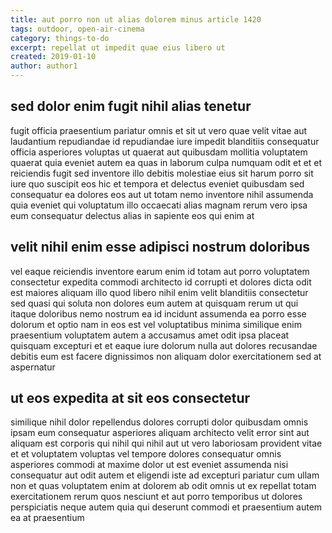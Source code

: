 ```yaml
---
title: aut porro non ut alias dolorem minus article 1420
tags: outdoor, open-air-cinema
category: things-to-do
excerpt: repellat ut impedit quae eius libero ut
created: 2019-01-10
author: author1
---
```


## sed dolor enim fugit nihil alias tenetur

fugit officia praesentium pariatur omnis et sit ut vero quae velit vitae aut laudantium repudiandae id repudiandae iure impedit blanditiis consequatur officia asperiores voluptas ut quaerat aut quibusdam mollitia voluptatem quaerat quia eveniet autem ea quas in laborum culpa numquam odit et et et reiciendis fugit sed inventore illo debitis molestiae eius sit harum porro sit iure quo suscipit eos hic et tempora et delectus eveniet quibusdam sed consequatur ea dolores eos aut ut totam nemo inventore nihil assumenda quia eveniet qui voluptatum illo occaecati alias magnam rerum vero ipsa eum consequatur delectus alias in sapiente eos qui enim at

## velit nihil enim esse adipisci nostrum doloribus

vel eaque reiciendis inventore earum enim id totam aut porro voluptatem consectetur expedita commodi architecto id corrupti et dolores dicta odit est maiores aliquam illo quod libero nihil enim velit blanditiis consectetur sed quasi qui soluta non dolores eum autem at quisquam rerum ut qui itaque doloribus nemo nostrum ea id incidunt assumenda ea porro esse dolorum et optio nam in eos est vel voluptatibus minima similique enim praesentium voluptatem autem a accusamus amet odit ipsa placeat quisquam excepturi et et eaque iure dolorum nulla aut dolores recusandae debitis eum est facere dignissimos non aliquam dolor exercitationem sed at aspernatur

## ut eos expedita at sit eos consectetur

similique nihil dolor repellendus dolores corrupti dolor quibusdam omnis ipsam eum consequatur asperiores aliquam architecto velit error sint aut aliquam est corporis qui nihil qui nihil aut ut vero laboriosam provident vitae et et voluptatem voluptas vel tempore dolores consequatur omnis asperiores commodi at maxime dolor ut est eveniet assumenda nisi consequatur aut odit autem et eligendi iste ad excepturi pariatur cum ullam non et quas voluptatem enim at dolorem ab odit omnis ut ex repellat totam exercitationem rerum quos nesciunt et aut porro temporibus ut dolores perspiciatis neque autem quia qui deserunt commodi et praesentium autem ea at praesentium
